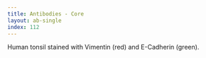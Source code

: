 ```yaml
---
title: Antibodies - Core
layout: ab-single
index: 112
---
```

Human tonsil stained with Vimentin (red) and E-Cadherin (green).